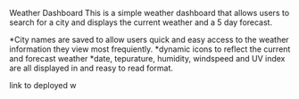 Weather Dashboard
This is a simple weather dashboard that allows users to search for a city and displays the current weather and a 5 day forecast.

*City names are saved to allow users quick and easy access to the weather information they view most frequiently. *dynamic icons to reflect the current and forecast weather *date, tepurature, humidity, windspeed and UV index are all displayed in and reasy to read format.

link to deployed w